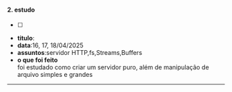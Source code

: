 #### 2. estudo
- [ ]
- **titulo**: 
- **data**:16, 17, 18/04/2025
- **assuntos**:servidor HTTP,fs,Streams,Buffers
- **o que foi feito**  
foi estudado como criar um servidor puro, além de manipulação de arquivo simples e grandes
---